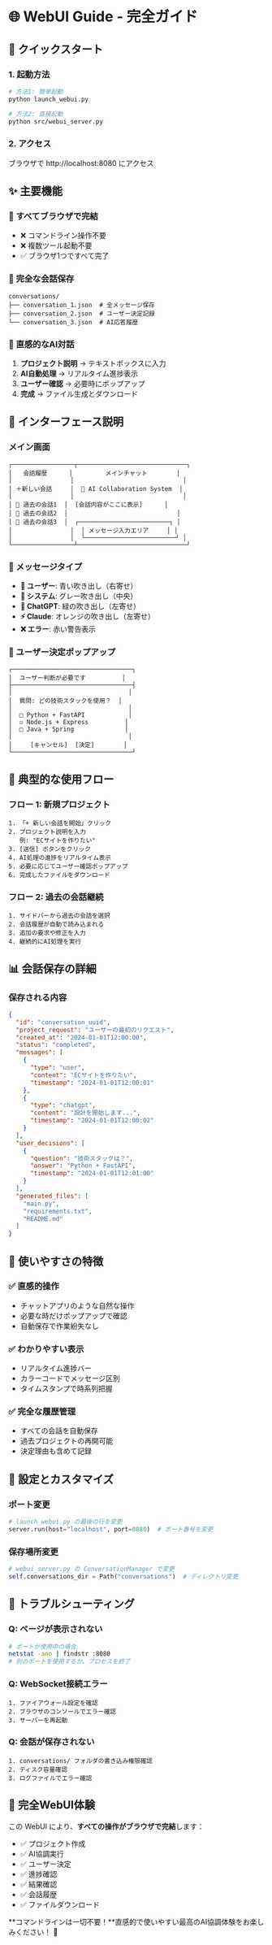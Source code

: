 # 🌐 WebUI Guide - 完全ガイド

## 🚀 クイックスタート

### 1. 起動方法
```bash
# 方法1: 簡単起動
python launch_webui.py

# 方法2: 直接起動  
python src/webui_server.py
```

### 2. アクセス
ブラウザで http://localhost:8080 にアクセス

## ✨ 主要機能

### 🎯 **すべてブラウザで完結**
- ❌ コマンドライン操作不要
- ❌ 複数ツール起動不要
- ✅ ブラウザ1つですべて完了

### 💬 **完全な会話保存**
```
conversations/
├── conversation_1.json  # 全メッセージ保存
├── conversation_2.json  # ユーザー決定記録
└── conversation_3.json  # AI応答履歴
```

### 🤖 **直感的なAI対話**
1. **プロジェクト説明** → テキストボックスに入力
2. **AI自動処理** → リアルタイム進捗表示
3. **ユーザー確認** → 必要時にポップアップ
4. **完成** → ファイル生成とダウンロード

## 📱 インターフェース説明

### メイン画面
```
┌─────────────────┬──────────────────────────────┐
│   会話履歴      │         メインチャット        │
│                │                              │
│ ＋新しい会話     │  🤖 AI Collaboration System  │
│                │                              │
│ 📝 過去の会話1  │  [会話内容がここに表示]      │
│ 📝 過去の会話2  │                              │
│ 📝 過去の会話3  │  ┌─────────────────────────┐ │
│                │  │ メッセージ入力エリア     │ │
│                │  └─────────────────────────┘ │
└─────────────────┴──────────────────────────────┘
```

### 🎨 メッセージタイプ
- **🙋 ユーザー**: 青い吹き出し（右寄せ）
- **🤖 システム**: グレー吹き出し（中央）
- **🧠 ChatGPT**: 緑の吹き出し（左寄せ）
- **⚡ Claude**: オレンジの吹き出し（左寄せ）
- **❌ エラー**: 赤い警告表示

### 🔔 ユーザー決定ポップアップ
```
┌─────────────────────────────────┐
│  ユーザー判断が必要です          │
├─────────────────────────────────┤
│                                │
│  質問: どの技術スタックを使用？  │
│                                │
│  □ Python + FastAPI            │
│  ☑ Node.js + Express          │
│  □ Java + Spring              │
│                                │
│     [キャンセル]  [決定]        │
└─────────────────────────────────┘
```

## 🔄 典型的な使用フロー

### フロー 1: 新規プロジェクト
```
1. 「+ 新しい会話を開始」クリック
2. プロジェクト説明を入力
   例: "ECサイトを作りたい"
3. [送信] ボタンをクリック
4. AI処理の進捗をリアルタイム表示
5. 必要に応じてユーザー確認ポップアップ
6. 完成したファイルをダウンロード
```

### フロー 2: 過去の会話継続
```
1. サイドバーから過去の会話を選択
2. 会話履歴が自動で読み込まれる
3. 追加の要求や修正を入力
4. 継続的にAI処理を実行
```

## 📊 会話保存の詳細

### 保存される内容
```json
{
  "id": "conversation_uuid",
  "project_request": "ユーザーの最初のリクエスト",
  "created_at": "2024-01-01T12:00:00",
  "status": "completed",
  "messages": [
    {
      "type": "user",
      "content": "ECサイトを作りたい",
      "timestamp": "2024-01-01T12:00:01"
    },
    {
      "type": "chatgpt", 
      "content": "設計を開始します...",
      "timestamp": "2024-01-01T12:00:02"
    }
  ],
  "user_decisions": [
    {
      "question": "技術スタックは？",
      "answer": "Python + FastAPI",
      "timestamp": "2024-01-01T12:01:00"
    }
  ],
  "generated_files": [
    "main.py",
    "requirements.txt",
    "README.md"
  ]
}
```

## 🎯 使いやすさの特徴

### ✅ **直感的操作**
- チャットアプリのような自然な操作
- 必要な時だけポップアップで確認
- 自動保存で作業紛失なし

### ✅ **わかりやすい表示**
- リアルタイム進捗バー
- カラーコードでメッセージ区別
- タイムスタンプで時系列把握

### ✅ **完全な履歴管理**
- すべての会話を自動保存
- 過去プロジェクトの再開可能
- 決定理由も含めて記録

## 🔧 設定とカスタマイズ

### ポート変更
```python
# launch_webui.py の最後の行を変更
server.run(host="localhost", port=8080)  # ポート番号を変更
```

### 保存場所変更
```python
# webui_server.py の ConversationManager で変更
self.conversations_dir = Path("conversations")  # ディレクトリ変更
```

## 🚨 トラブルシューティング

### Q: ページが表示されない
```bash
# ポートが使用中の場合
netstat -ano | findstr :8080
# 別のポートを使用するか、プロセスを終了
```

### Q: WebSocket接続エラー
```
1. ファイアウォール設定を確認
2. ブラウザのコンソールでエラー確認
3. サーバーを再起動
```

### Q: 会話が保存されない
```
1. conversations/ フォルダの書き込み権限確認
2. ディスク容量確認
3. ログファイルでエラー確認
```

## 🎉 完全WebUI体験

この WebUI により、**すべての操作がブラウザで完結**します：

- ✅ プロジェクト作成
- ✅ AI協調実行
- ✅ ユーザー決定
- ✅ 進捗確認
- ✅ 結果確認
- ✅ 会話履歴
- ✅ ファイルダウンロード

**コマンドラインは一切不要！**直感的で使いやすい最高のAI協調体験をお楽しみください！ 🌟